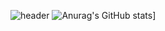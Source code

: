 
![header](https://capsule-render.vercel.app/api?height=200&text=YEON'SGITHUB&type=transparent&fontColor=FFFF00)
![Anurag's GitHub stats](https://github-readme-stats.vercel.app/api?username=yeonsoo2139)]



